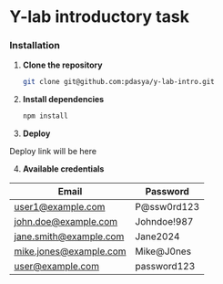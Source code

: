 # Y-lab introductory task

### Installation

1. **Clone the repository**

   ```bash
   git clone git@github.com:pdasya/y-lab-intro.git

   ```

2. **Install dependencies**

   ```bash
   npm install

   ```

3. **Deploy**

Deploy link will be here

4. **Available credentials**

| Email                  | Password    |
| ---------------------- | ----------- |
| user1@example.com      | P@ssw0rd123 |
| john.doe@example.com   | Johndoe!987 |
| jane.smith@example.com | Jane2024    |
| mike.jones@example.com | Mike@J0nes  |
| user@example.com       | password123 |
